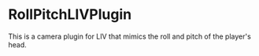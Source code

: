 # RollPitchLIVPlugin

This is a camera plugin for LIV that mimics the roll and pitch of the player's head.